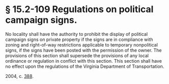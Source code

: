 # § 15.2-109 Regulations on political campaign signs.

<p>No locality shall have the authority to prohibit the display of political campaign signs on private property if the signs are in compliance with zoning and right-of-way restrictions applicable to temporary nonpolitical signs, if the signs have been posted with the permission of the owner. The provisions of this section shall supersede the provisions of any local ordinance or regulation in conflict with this section. This section shall have no effect upon the regulations of the Virginia Department of Transportation.</p><p>2004, c. <a href='http://lis.virginia.gov/cgi-bin/legp604.exe?041+ful+CHAP0388'>388</a>.</p>